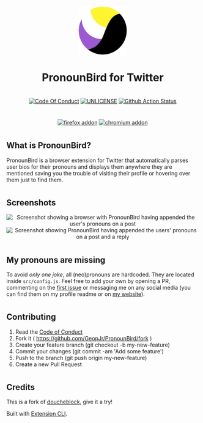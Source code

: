 <p align="center">
  <img alt="DoucheBlock for Twitter" src="./assets/icon.svg" width="128" />
</p>
<h1 align="center">PronounBird for Twitter</h1>
<p align="center">
  <br />
    <a href="https://github.com/GeopJr/.github/blob/main/CODE_OF_CONDUCT.md"><img src="https://img.shields.io/badge/Contributor%20Covenant-v2.0%20adopted-9c59d1.svg?style=for-the-badge&labelColor=fff430" alt="Code Of Conduct" /></a>
    <a href="https://github.com/GeopJr/PronounBird/blob/main/UNLICENSE"><img src="https://img.shields.io/badge/LICENSE-UNLICENSE-9c59d1.svg?style=for-the-badge&labelColor=fff430" alt="UNLICENSE" /></a>
    <a href="https://github.com/GeopJr/PronounBird/actions"><img src="https://img.shields.io/github/workflow/status/GeopJr/PronounBird/Test?color=9c59d1&label=CI&style=for-the-badge&labelColor=fff430" alt="Github Action Status" /></a>
</p>

#

<p align="center">
    <a href="https://addons.mozilla.org/en-US/firefox/addon/pronounbird-for-twitter/"><img src="https://i.imgur.com/UkbNoME.png" alt="firefox addon" /></a>
    <a href="https://chrome.google.com/webstore/detail/pronounbird-for-twitter/pfmmodpkbmpchmhglidbncgoanclbkgj"><img src="https://i.imgur.com/TSTwptM.png" alt="chromium addon" /></a>
</p>

#

## What is PronounBird?

PronounBird is a browser extension for Twitter that automatically parses user bios for their pronouns and displays them anywhere they are mentioned saving you the trouble of visiting their profile or hovering over them just to find them.

#

## Screenshots

<p align="center">
  <img src="https://i.imgur.com/88AlJLI.png" alt="Screenshot showing a browser with PronounBird having appended the user's pronouns on a post" /><br/>
  <img src="https://i.imgur.com/XQlpzU0.png" alt="Screenshot showing PronounBird having appended the users' pronouns on a post and a reply" />
</p>

#

## My pronouns are missing

To avoid *only one joke*, all (neo)pronouns are hardcoded. They are located inside `src/config.js`. Feel free to add your own by opening a PR, commenting on the [first issue](https://github.com/GeopJr/PronounBird/issues/3) or messaging me on any social media (you can find them on my profile readme or on [my website](https://geopjr.dev/contact)).

#

## Contributing

1. Read the [Code of Conduct](https://github.com/GeopJr/.github/blob/main/CODE_OF_CONDUCT.md)
2. Fork it ( https://github.com/GeopJr/PronounBird/fork )
3. Create your feature branch (git checkout -b my-new-feature)
4. Commit your changes (git commit -am 'Add some feature')
5. Push to the branch (git push origin my-new-feature)
6. Create a new Pull Request

#

## Credits

This is a fork of [doucheblock](https://github.com/MobileFirstLLC/doucheblock), give it a try!

Built with [Extension CLI](https://github.com/MobileFirstLLC/extension-cli/).
